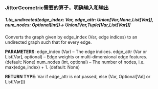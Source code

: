 ### JittorGeometric需要的算子，明确输入和输出

##### 1.to_undirected(edge_index: Var, edge_attr: Union[Var,None,List[Var]], num_nodes: Optional[int])→ Union[Var,Tuple[Var,List[Var]]]
Converts the graph given by edge_index (Var, edge indices) to an undirected graph such that for every edge.

**PARAMETERS**: 
edge_index (Var) – The edge indices.
edge_attr (Var or List[Var], optional) – Edge weights or multi-dimensional edge features.(default: None)
num_nodes (int, optional) – The number of nodes, i.e. max(edge_index) + 1. (default: None)

**RETURN TYPE**:
Var if edge_attr is not passed, else (Var, Optional[Val] or List[Var]])

